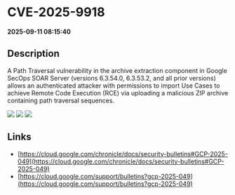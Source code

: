 # CVE-2025-9918

**2025-09-11 08:15:40**

## Description
A Path Traversal vulnerability in the archive extraction component in Google SecOps SOAR Server (versions 6.3.54.0, 6.3.53.2, and all prior versions) allows an authenticated attacker with permissions to import Use Cases to achieve Remote Code Execution (RCE) via uploading a malicious ZIP archive containing path traversal sequences.

![](https://img.shields.io/static/v1?label=Score&message=8.7&color=red)
![](https://img.shields.io/static/v1?label=Severity&message=HIGH&color=red)
![](https://img.shields.io/static/v1?label=CWE&message=Traversal&color=green)

## Links
- [https://cloud.google.com/chronicle/docs/security-bulletins#GCP-2025-049](https://cloud.google.com/chronicle/docs/security-bulletins#GCP-2025-049)
- [https://cloud.google.com/support/bulletins?gcp-2025-049](https://cloud.google.com/support/bulletins?gcp-2025-049)
